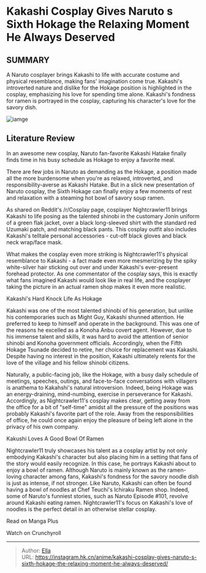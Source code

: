 # Kakashi Cosplay Gives Naruto s Sixth Hokage the Relaxing Moment He Always Deserved


## SUMMARY 



  A Naruto cosplayer brings Kakashi to life with accurate costume and physical resemblance, making fans&#39; imagination come true.   Kakashi&#39;s introverted nature and dislike for the Hokage position is highlighted in the cosplay, emphasizing his love for spending time alone.   Kakashi&#39;s fondness for ramen is portrayed in the cosplay, capturing his character&#39;s love for the savory dish.  

![iamge](https://static1.srcdn.com/wordpress/wp-content/uploads/2024/01/naruto-kakashi-thankful-for-a-bowl-of-ramen.jpg)

## Literature Review

In an awesome new cosplay, Naruto fan-favorite Kakashi Hatake finally finds time in his busy schedule as Hokage to enjoy a favorite meal.




There are few jobs in Naruto as demanding as the Hokage, a position made all the more burdensome when you&#39;re as relaxed, introverted, and responsibility-averse as Kakashi Hatake. But in a slick new presentation of Naruto cosplay, the Sixth Hokage can finally enjoy a few moments of rest and relaxation with a steaming hot bowl of savory soup ramen.




As shared on Reddit&#39;s /r/Cosplay page, cosplayer Nightcrawler11 brings Kakashi to life posing as the talented shinobi in the customary Jonin uniform of a green flak jacket, over a black long-sleeved shirt with the standard red Uzumaki patch, and matching black pants. This cosplay outfit also includes Kakashi&#39;s telltale personal accessories - cut-off black gloves and black neck wrap/face mask.


 

What makes the cosplay even more striking is Nightcrawler11&#39;s physical resemblance to Kakashi - a fact made even more mesmerizing by the spiky white-silver hair sticking out over and under Kakashi&#39;s ever-present forehead protector. As one commentator of the cosplay says, this is exactly what fans imagined Kakashi would look like in real life, and the cosplayer taking the picture in an actual ramen shop makes it even more realistic.





 Kakashi&#39;s Hard Knock Life As Hokage 

 

Kakashi was one of the most talented shinobi of his generation, but unlike his contemporaries such as Might Guy, Kakashi shunned attention. He preferred to keep to himself and operate in the background. This was one of the reasons he excelled as a Konoha Anbu covert agent. However, due to his immense talent and skills, it was hard to avoid the attention of senior shinobi and Konoha government officials. Accordingly, when the Fifth Hokage Tsunade decided to retire, her choice for replacement was Kakashi. Despite having no interest in the position, Kakashi ultimately relents for the love of the village and his fellow shinobi citizens.

Naturally, a public-facing job, like the Hokage, with a busy daily schedule of meetings, speeches, outings, and face-to-face conversations with villagers is anathema to Kakahshi&#39;s natural introversion. Indeed, being Hokage was an energy-draining, mind-numbing, exercise in perseverance for Kakashi. Accordingly, as Nightcrawler11&#39;s cosplay makes clear, getting away from the office for a bit of &#34;self-time&#34; amidst all the pressure of the positions was probably Kakashi&#39;s favorite part of the role. Away from the responsibilities of office, he could once again enjoy the pleasure of being left alone in the privacy of his own company.






 Kakushi Loves A Good Bowl Of Ramen 
          

Nightcrawler11 truly showcases his talent as a cosplay artist by not only embodying Kakashi&#39;s character but also placing him in a setting that fans of the story would easily recognize. In this case, he portrays Kakashi about to enjoy a bowl of ramen. Although Naruto is mainly known as the ramen-loving character among fans, Kakashi&#39;s fondness for the savory noodle dish is just as intense, if not stronger. Like Naruto, Kakashi can often be found having a bowl of noodles at Chef Teuchi&#39;s Ichiraku Ramen shop. Indeed, some of Naruto&#39;s funniest stories, such as Naruto Episode #101, revolve around Kakashi eating ramen. Nightcrawler11&#39;s focus on Kakashi&#39;s love of noodles is the perfect detail in an otherwise stellar cosplay.

Read on Manga Plus




Watch on Crunchyroll



---

> Author: [Ella](https://instagram.hk.cn/)  
> URL: https://instagram.hk.cn/anime/kakashi-cosplay-gives-naruto-s-sixth-hokage-the-relaxing-moment-he-always-deserved/  

